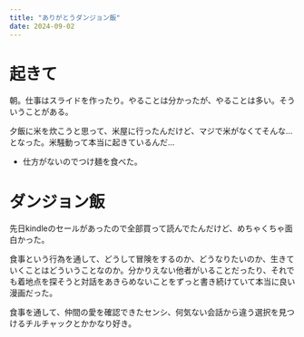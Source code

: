 ```yaml
---
title: "ありがとうダンジョン飯"
date: 2024-09-02
---
```


# 起きて
朝。仕事はスライドを作ったり。やることは分かったが、やることは多い。そういうことがある。

夕飯に米を炊こうと思って、米屋に行ったんだけど、マジで米がなくてそんな...となった。米騒動って本当に起きているんだ...
- 仕方がないのでつけ麺を食べた。

# ダンジョン飯
先日kindleのセールがあったので全部買って読んでたんだけど、めちゃくちゃ面白かった。

食事という行為を通して、どうして冒険をするのか、どうなりたいのか、生きていくことはどういうことなのか。分かりえない他者がいることだったり、それでも着地点を探そうと対話をあきらめないことをずっと書き続けていて本当に良い漫画だった。

食事を通して、仲間の愛を確認できたセンシ、何気ない会話から違う選択を見つけるチルチャックとかかなり好き。